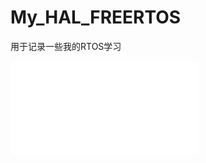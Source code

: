 # My_HAL_FREERTOS
用于记录一些我的RTOS学习

<iframe src="//player.bilibili.com/player.html?aid=449571676&bvid=BV14j411t7so&cid=1295550889&p=1" scrolling="no" border="0" frameborder="no" framespacing="0" allowfullscreen="true"> </iframe>
